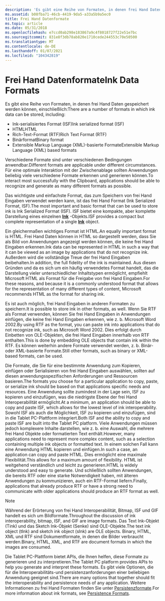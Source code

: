 ```yaml
---
description: 'Es gibt eine Reihe von Formaten, in denen frei Hand Daten gespeichert werden können, einschließlich:'
ms.assetid: b08fba71-46cb-4419-9da5-a33a5b9a5ec0
title: Frei Hand Datenformate
ms.topic: article
ms.date: 05/31/2018
ms.openlocfilehash: e7ccd0ab298e183867a9c4f8018727f22e51e7bc
ms.sourcegitcommit: 831e8f3db78ab820e1710cede244553c70e50500
ms.translationtype: MT
ms.contentlocale: de-DE
ms.lasthandoff: 01/07/2021
ms.locfileid: "104342819"
---
```

# <a name="ink-data-formats"></a><span data-ttu-id="910b8-103">Frei Hand Datenformate</span><span class="sxs-lookup"><span data-stu-id="910b8-103">Ink Data Formats</span></span>

<span data-ttu-id="910b8-104">Es gibt eine Reihe von Formaten, in denen frei Hand Daten gespeichert werden können, einschließlich:</span><span class="sxs-lookup"><span data-stu-id="910b8-104">There are a number of formats in which ink data can be stored, including:</span></span>

-   <span data-ttu-id="910b8-105">Ink-serialisiertes Format (ISF)</span><span class="sxs-lookup"><span data-stu-id="910b8-105">Ink serialized format (ISF)</span></span>
-   <span data-ttu-id="910b8-106">HTML</span><span class="sxs-lookup"><span data-stu-id="910b8-106">HTML</span></span>
-   <span data-ttu-id="910b8-107">Rich-Text-Format (RTF)</span><span class="sxs-lookup"><span data-stu-id="910b8-107">Rich Text Format (RTF)</span></span>
-   <span data-ttu-id="910b8-108">Binärformat</span><span class="sxs-lookup"><span data-stu-id="910b8-108">Binary format</span></span>
-   <span data-ttu-id="910b8-109">Extensible Markup Language (XML)-basierte Formate</span><span class="sxs-lookup"><span data-stu-id="910b8-109">Extensible Markup Language (XML) based formats</span></span>

<span data-ttu-id="910b8-110">Verschiedene Formate sind unter verschiedenen Bedingungen anwendbar.</span><span class="sxs-lookup"><span data-stu-id="910b8-110">Different formats are applicable under different circumstances.</span></span> <span data-ttu-id="910b8-111">Für eine optimale Interaktion mit der Zwischenablage sollten Anwendungen beliebig viele verschiedene Formate erkennen und generieren können.</span><span class="sxs-lookup"><span data-stu-id="910b8-111">To interact most successfully with the Clipboard, applications should be able to recognize and generate as many different formats as possible.</span></span>

<span data-ttu-id="910b8-112">Das wichtigste und einfachste Format, das zum Speichern von frei Hand Eingaben verwendet werden kann, ist das frei Hand Format (Ink Serialized Format, ISF).</span><span class="sxs-lookup"><span data-stu-id="910b8-112">The most important and basic format that can be used to store ink is Ink Serialized Format (ISF).</span></span> <span data-ttu-id="910b8-113">ISF bietet eine kompakte, aber komplette Darstellung eines einzelnen [**Ink**](inkdisp-class.md) -Objekts.</span><span class="sxs-lookup"><span data-stu-id="910b8-113">ISF provides a compact but complete representation of a single [**Ink**](inkdisp-class.md) object.</span></span>

<span data-ttu-id="910b8-114">Ein gleichermaßen wichtiges Format ist HTML.</span><span class="sxs-lookup"><span data-stu-id="910b8-114">An equally important format is HTML.</span></span> <span data-ttu-id="910b8-115">Frei Hand Daten können in HTML so dargestellt werden, dass Sie als Bild von Anwendungen angezeigt werden können, die keine frei Hand Eingaben erkennen.</span><span class="sxs-lookup"><span data-stu-id="910b8-115">Ink data can be represented in HTML in such a way that it can be viewed as an image by applications that do not recognize ink.</span></span> <span data-ttu-id="910b8-116">Außerdem wird die vollständige Treue der frei Hand Eingaben beibehalten.</span><span class="sxs-lookup"><span data-stu-id="910b8-116">In addition, the full fidelity of the ink is maintained.</span></span> <span data-ttu-id="910b8-117">Aus diesen Gründen und da es sich um ein häufig verwendetes Format handelt, das die Darstellung vieler unterschiedlicher Inhaltstypen ermöglicht, empfiehlt Microsoft HTML als Format für die Freigabe von frei Hand Eingaben.</span><span class="sxs-lookup"><span data-stu-id="910b8-117">For these reasons, and because it is a commonly understood format that allows for the representation of many different types of content, Microsoft recommends HTML as the format for sharing ink.</span></span>

<span data-ttu-id="910b8-118">Es ist auch möglich, frei Hand Eingaben in anderen Formaten zu speichern.</span><span class="sxs-lookup"><span data-stu-id="910b8-118">It is possible to store ink in other formats, as well.</span></span> <span data-ttu-id="910b8-119">Wenn Sie RTF als Format verwenden, können Sie frei Hand Eingaben in Anwendungen einfügen, die keine frei Hand Eingaben erkennen, wie z. b. Microsoft Word 2002.</span><span class="sxs-lookup"><span data-stu-id="910b8-119">By using RTF as the format, you can paste ink into applications that do not recognize ink, such as Microsoft Word 2002.</span></span> <span data-ttu-id="910b8-120">Dies erfolgt durch Einbetten von OLE-Objekten, die frei Hand Eingaben innerhalb von RTF enthalten.</span><span class="sxs-lookup"><span data-stu-id="910b8-120">This is done by embedding OLE objects that contain ink within the RTF.</span></span> <span data-ttu-id="910b8-121">Es können weiterhin andere Formate verwendet werden, z. b. Binär-oder XML-basierte Formate.</span><span class="sxs-lookup"><span data-stu-id="910b8-121">Still other formats, such as binary or XML-based formats, can be used.</span></span>

<span data-ttu-id="910b8-122">Die Formate, die Sie für eine bestimmte Anwendung zum Kopieren, einfügen oder Serialisieren von frei Hand Eingaben auswählen, sollten auf diesen anwendungsspezifischen Anforderungen und Ressourcen basieren.</span><span class="sxs-lookup"><span data-stu-id="910b8-122">The formats you choose for a particular application to copy, paste, or serialize ink should be based on that applications specific needs and resources.</span></span> <span data-ttu-id="910b8-123">Eine Anwendung sollte zumindest in der Lage sein, ISF zu kopieren und einzufügen, was die niedrigste Ebene der frei Hand Interoperabilität ermöglicht.</span><span class="sxs-lookup"><span data-stu-id="910b8-123">At a minimum, an application should be able to copy and paste ISF, which allows for the lowest level of ink interoperability.</span></span> <span data-ttu-id="910b8-124">Sowohl ISF als auch die Möglichkeit, ISF zu kopieren und einzufügen, sind in die Tablet PC-Plattform integriert.</span><span class="sxs-lookup"><span data-stu-id="910b8-124">Both ISF and the ability to copy and paste ISF are built into the Tablet PC platform.</span></span> <span data-ttu-id="910b8-125">Viele Anwendungen müssen jedoch komplexere Inhalte darstellen, wie z. b. eine Auswahl, die mehrere frei Hand Objekte oder formatierten Text enthält.</span><span class="sxs-lookup"><span data-stu-id="910b8-125">However, many applications need to represent more complex content, such as a selection containing multiple ink objects or formatted text.</span></span> <span data-ttu-id="910b8-126">In einem solchen Fall kann eine Anwendung HTML kopieren und einfügen.</span><span class="sxs-lookup"><span data-stu-id="910b8-126">In such a case, an application can copy and paste HTML.</span></span> <span data-ttu-id="910b8-127">Dies ermöglicht eine maximale Flexibilität.</span><span class="sxs-lookup"><span data-stu-id="910b8-127">This allows for a maximum amount of flexibility.</span></span> <span data-ttu-id="910b8-128">HTML ist weitgehend verständlich und leicht zu generieren.</span><span class="sxs-lookup"><span data-stu-id="910b8-128">HTML is widely understood and easy to generate.</span></span> <span data-ttu-id="910b8-129">Und schließlich sollten Anwendungen, die bereits RTF oder eine starke Notwendigkeit haben, mit älteren Anwendungen zu kommunizieren, auch ein RTF-Format liefern.</span><span class="sxs-lookup"><span data-stu-id="910b8-129">Finally, applications that already produce RTF or have a strong need to communicate with older applications should produce an RTF format as well.</span></span>

> [!Note]  
> <span data-ttu-id="910b8-130">Während der Erörterung von frei Hand Interoperabilität, Bitmap, ISF und GIF handelt es sich um Bildformate.</span><span class="sxs-lookup"><span data-stu-id="910b8-130">Throughout the discussion of ink interoperability, bitmap, ISF, and GIF are image formats.</span></span> <span data-ttu-id="910b8-131">Das Text Ink-Objekt (Tink) und das Sketch Ink-Objekt (Senke) sind OLE-Objekte.</span><span class="sxs-lookup"><span data-stu-id="910b8-131">The text ink object (tInk) and sketch ink object (sInk) are OLE objects.</span></span> <span data-ttu-id="910b8-132">Binary, HTML, XML und RTF sind Dokumentformate, in denen die Bilder verbraucht werden.</span><span class="sxs-lookup"><span data-stu-id="910b8-132">Binary, HTML, XML, and RTF are document formats in which the images are consumed.</span></span>

 

<span data-ttu-id="910b8-133">Die Tablet PC-Plattform bietet APIs, die Ihnen helfen, diese Formate zu generieren und zu interpretieren.</span><span class="sxs-lookup"><span data-stu-id="910b8-133">The Tablet PC platform provides APIs to help you generate and interpret these formats.</span></span> <span data-ttu-id="910b8-134">Es gibt viele Optionen, die für die Interoperabilitäts-und persistenzanforderungen einer beliebigen Anwendung geeignet sind.</span><span class="sxs-lookup"><span data-stu-id="910b8-134">There are many options that together should fit the interoperability and persistence needs of any application.</span></span> <span data-ttu-id="910b8-135">Weitere Informationen zu frei Hand Formaten finden Sie unter [Persistenzformate](persistence-formats.md).</span><span class="sxs-lookup"><span data-stu-id="910b8-135">For more information about ink formats, see [Persistence Formats](persistence-formats.md).</span></span>

 

 



